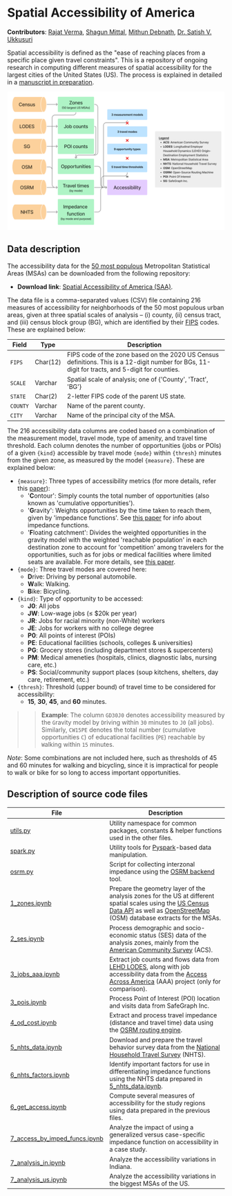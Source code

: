 # Spatial Accessibility of America

<!-- # Manuscript code and data -->
<!-- <h3 style="color: #06f"> Towards a generalized accessibility measure for transportation equity and efficiency</h3> -->

**Contributors**: [Rajat Verma](https://scholar.google.com/citations?hl=en&user=eUl1nl8AAAAJ), [Shagun Mittal](https://scholar.google.com/citations?user=jSrcbicAAAAJ&hl=en&oi=ao), [Mithun Debnath](https://scholar.google.com/citations?user=BFc5p5QAAAAJ&hl=en&oi=ao), [Dr. Satish V. Ukkusuri](https://scholar.google.com/citations?user=9gmoT80AAAAJ&hl=en)

Spatial accessibility is defined as the "ease of reaching places from a specific place given travel constraints".
This is a repository of ongoing research in computing different measures of spatial accessibility for the largest cities of the United States (US). The process is explained in detailed in a [manuscript in preparation](https://purdue0-my.sharepoint.com/:w:/r/personal/verma99_purdue_edu/Documents/Purdue/Projects/SPR%204711/Accessibility/JTRG/Accessibility%20paper.docx?d=wddf28f7180bd448b942ba7f1c8c87a8f&csf=1&web=1&e=ojz5uz).

<img src="SAA Framework.png" width=900>

## Data description
The accessibility data for the [50 most populous]((https://en.wikipedia.org/wiki/Metropolitan_statistical_area#Rankings)) Metropolitan Statistical Areas (MSAs) can be downloaded from the following repository:

- **Download link**: [Spatial Accessibility of America (SAA)](https://drive.google.com/drive/folders/1q1Pg9zox8rH5ztleHri2tuP41MexP2LA?usp=sharing).

The data file is a comma-separated values (CSV) file containing 216 measures of accessibility for neighborhoods of the 50 most populous urban areas, given at three spatial scales of analysis – (i) county, (ii) census tract, and (iii) census block group (BG), which are identified by their [FIPS](https://en.wikipedia.org/wiki/Federal_Information_Processing_Standards) codes. These are explained below:

| Field | Type | Description |
| -     | -    | -           |
| `FIPS` | Char(12) | FIPS code of the zone based on the 2020 US Census definitions. This is a 12-digit number for BGs, 11-digit for tracts, and 5-digit for counties. |
| `SCALE` | Varchar | Spatial scale of analysis; one of {'County', 'Tract', 'BG'} |
| `STATE` | Char(2) | 2-letter FIPS code of the parent US state. |
| `COUNTY` | Varchar | Name of the parent county. |
| `CITY` | Varchar | Name of the principal city of the MSA. |

The 216 accessibility data columns are coded based on a combination of the measurement model, travel mode, type of amenity, and travel time threshold. Each column denotes the number of opportunities (jobs or POIs) of a given `{kind}` accessible by travel mode `{mode}` within `{thresh}` minutes from the given zone, as measured by the model `{measure}`. These are explained below:
- `{measure}`: Three types of accessibility metrics (for more details, refer this [paper](https://www.researchgate.net/publication/46637359_Accessibility_Measures_Review_and_Applications)):
    - '**C**ontour': Simply counts the total number of opportunities (also known as 'cumulative opportunities').
    - '**G**ravity': Weights opportunities by the time taken to reach them, given by 'impedance functions'. See [this paper](https://conservancy.umn.edu/handle/11299/151329) for info about impedance functions.
    - '**F**loating catchment': Divides the weighted opportunities in the gravity model with the weighted 'reachable population' in each destination zone to account for 'competition' among travelers for the opportunities, such as for jobs or medical facilities where limited seats are available. For more details, see [this paper](https://www.sciencedirect.com/science/article/pii/S0966692301000102?casa_token=w8oNyicGWQYAAAAA:U3pbCKQfheGHYOT0ocDTB7A5O_WnZYtS-pz3j_awynuAtdNgXrZrMUTHK1hLxXXuQQw6GGW_fw). 
- `{mode}`: Three travel modes are covered here:
    - **D**rive: Driving by personal automobile.
    - **W**alk: Walking.
    - **B**ike: Bicycling.
- `{kind}`: Type of opportunity to be accessed:
    - **J0**: All jobs
    - **JW**: Low-wage jobs (≤ $20k per year)
    - **JR**: Jobs for racial minority (non-White) workers
    - **JE**: Jobs for workers with no college degree
    - **P0**: All points of interest (POIs)
    - **PE**: Educational facilities (schools, colleges & universities)
    - **PG**: Grocery stores (including department stores & supercenters)
    - **PM**: Medical ameneties (hospitals, clinics, diagnostic labs, nursing care, etc.)
    - **PS**: Social/community support places (soup kitchens, shelters, day care, retirement, etc.)
- `{thresh}`: Threshold (upper bound) of travel time to be considered for accessibility:
    - **15**, **30**, **45**, and **60** minutes.

>> **Example**: The column `GD30J0` denotes accessibility measured by the `G`ravity model by `D`riving within `30` minutes to `J0` (all jobs). Similarly, `CW15PE` denotes the total number (cumulative opportunities `C`) of educational facilities (`PE`) reachable by `W`alking within `15` minutes.

_Note_: Some combinations are not included here, such as thresholds of 45 and 60 minutes for walking and bicycling, since it is impractical for people to walk or bike for so long to access important opportunities.

## Description of source code files
| File | Description |
| --- | --- |
| [utils.py](code/utils.py) | Utility namespace for common packages, constants & helper functions used in the other files. |
| [spark.py](code/spark.py) | Utility tools for [Pyspark](https://spark.apache.org/docs/latest/api/python/index.html)-based data manipulation. |
| [osrm.py](code/osrm.py) | Script for collecting interzonal impedance using the [OSRM backend](https://github.com/Project-OSRM/osrm-backend) tool. |
| [1_zones.ipynb](code/1_zones.ipynb) | Prepare the geometry layer of the analysis zones for the US at different spatial scales using the [US Census Data API](https://www.census.gov/data/developers/guidance/api-user-guide.html) as well as [OpenStreetMap](https://www.openstreetmap.org) (OSM) database extracts for the MSAs. |
| [2_ses.ipynb](code/2_ses.ipynb) | Process demographic and socio-economic status (SES) data of the analysis zones, mainly from the [American Community Survey](https://www.census.gov/programs-surveys/acs) (ACS). |
| [3_jobs_aaa.ipynb](code/3_jobs_aaa.ipynb) | Extract job counts and flows data from [LEHD LODES](https://lehd.ces.census.gov/data/), along with job accessibility data from the [Access Across America](https://www.cts.umn.edu/programs/ao) (AAA) project (only for comparison). |
| [3_pois.ipynb](code/3_pois.ipynb) | Process Point of Interest (POI) location and visits data from SafeGraph Inc. |
| [4_od_cost.ipynb](code/4_od_cost.ipynb) | Extract and process travel impedance (distance and travel time) data using the [OSRM routing engine](https://github.com/Project-OSRM/osrm-backend). |
| [5_nhts_data.ipynb](code/5_nhts_data.ipynb) | Download and prepare the travel behavior survey data from the [National Household Travel Survey](https://nhts.ornl.gov) (NHTS). |
| [6_nhts_factors.ipynb](code/6_nhts_factors.ipynb) | Identify important factors for use in differentiating impedance functions using the NHTS data prepared in [5_nhts_data.ipynb](code/5_nhts_data.ipynb). |
| [6_get_access.ipynb](code/6_get_access.ipynb) | Compute several measures of accessibility for the study regions using data prepared in the previous files. |
| [7_access_by_imped_funcs.ipynb](code/7_access_by_imped_funcs.ipynb) | Analyze the impact of using a generalized versus case-specific impedance function on accessibility in a case study. |
| [7_analysis_in.ipynb](code/7_analysis_in.ipynb) | Analyze the accessibility variations in Indiana. |
| [7_analysis_us.ipynb](code/7_analysis_us.ipynb) | Analyze the accessibility variations in the biggest MSAs of the US. |

